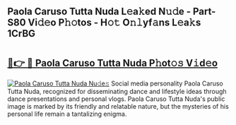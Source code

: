 ## Paola Caruso Tutta Nuda L𝚎a𝚔ed N𝚞𝚍e - Part-S80 Vi𝚍𝚎o P𝚑𝚘tos - H𝚘𝚝 O𝚗𝚕yf𝚊ns L𝚎a𝚔s 1CrBG

# <h2><a href="http://kf9zp4.oniu.top/?m=Paola+Caruso+Tutta+Nuda">🔗👉 🔴 Paola Caruso Tutta Nuda P𝚑ot𝚘𝚜 V𝚒d𝚎o</a></h2>

[![Paola Caruso Tutta Nuda Nu𝚍e𝚜](https://i.imgur.com/0qMVB7G.gif)](http://kf9zp4.oniu.top/?m=Paola+Caruso+Tutta+Nuda)
Social media personality Paola Caruso Tutta Nuda, recognized for disseminating dance and lifestyle ideas through dance presentations and personal vlogs. Paola Caruso Tutta Nuda's public image is marked by its friendly and relatable nature, but the mysteries of his personal life remain a tantalizing enigma.  
